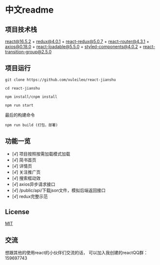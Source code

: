 # 中文readme


## 项目技术栈

react@16.5.2 + redux@4.0.1 + react-redux@5.0.7 + react-router@4.3.1 + axios@0.18.0 + react-loadable@5.5.0 + styled-components@4.0.2 + react-transition-group@2.5.0



## 项目运行


```
git clone https://github.com/xuleileo/react-jianshu

cd react-jianshu

npm install/cnpm install

npm run start

```
最后的构建命令
```
npm run build (打包，部署)

```

## 功能一览
- [√] 项目按照按需加载模式加载
- [√] 简书首页
- [√] 详情页
- [√] 关注推广页
- [√] 搜索框动效
- [√] axios异步请求接口
- [√] /public/api/下载json文件，模拟后端返回接口
- [√] redux完整示范



## License

[MIT](https://github.com/duxianwei520/react/blob/master/LICENSE)


## 交流
想跟其他的使用react的小伙伴们交流的话，
可以加入我创建的reactQQ群：159697743


